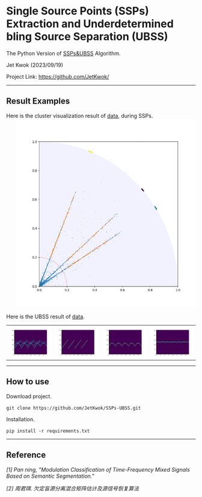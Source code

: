 # Single Source Points (SSPs) Extraction and Underdetermined bling Source Separation (UBSS)

The Python Version of [SSPs&UBSS](https://github.com/FMVPJet/ssps_ubss) Algorithm.

Jet Kwok (2023/09/19)

Project Link: https://github.com/JetKwok/

---

## Result Examples

Here is the cluster visualization result of [data](https://github.com/FMVPJet/ssps_ubss/tree/main/data), during SSPs.
<p style="margin-left: 2em; margin-top: -1em"> <img src="__asserts__/figs/cluster.png" height="500"></p>


Here is the UBSS result of [data](https://github.com/FMVPJet/ssps_ubss/tree/main/data).

<table class="center">
    <tr>
    <td><img src="__asserts__/figs/mix_signal.png"></td>
    <td><img src="__asserts__/figs/signal1.png"></td>
    <td><img src="__asserts__/figs/signal2.png"></td>
    <td><img src="__asserts__/figs/signal3.png"></td>
    </tr>
</table>

---

## How to use

Download project.

```
git clone https://github.com/JetKwok/SSPs-UBSS.git
```

Installation.

```
pip install -r requirements.txt
```

---
## Reference
*[1] Pan ning, "Modulation Classification of Time-Frequency Mixed Signals Based on Semantic Segmentation."*

*[2] 周君琪. 欠定盲源分离混合矩阵估计及源信号恢复算法*

